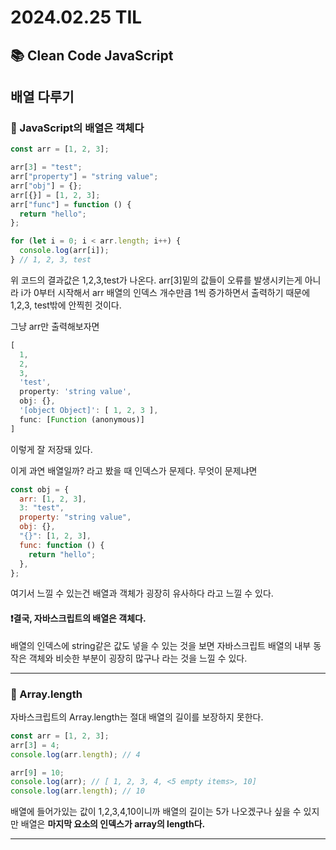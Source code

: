 # 2024.02.25 TIL

## 📚 Clean Code JavaScript

## 배열 다루기

### 🚨 JavaScript의 배열은 객체다

```js
const arr = [1, 2, 3];

arr[3] = "test";
arr["property"] = "string value";
arr["obj"] = {};
arr[{}] = [1, 2, 3];
arr["func"] = function () {
  return "hello";
};

for (let i = 0; i < arr.length; i++) {
  console.log(arr[i]);
} // 1, 2, 3, test
```

위 코드의 결과값은 1,2,3,test가 나온다. arr[3]밑의 값들이 오류를 발생시키는게 아니라 i가 0부터 시작해서 arr 배열의 인덱스 개수만큼 1씩 증가하면서 출력하기 때문에 1,2,3, test밖에 안찍힌 것이다.

그냥 arr만 출력해보자면

```js
[
  1,
  2,
  3,
  'test',
  property: 'string value',
  obj: {},
  '[object Object]': [ 1, 2, 3 ],
  func: [Function (anonymous)]
]
```

이렇게 잘 저장돼 있다.

이게 과연 배열일까? 라고 봤을 때 인덱스가 문제다. 무엇이 문제냐면

```js
const obj = {
  arr: [1, 2, 3],
  3: "test",
  property: "string value",
  obj: {},
  "{}": [1, 2, 3],
  func: function () {
    return "hello";
  },
};
```

여기서 느낄 수 있는건 배열과 객체가 굉장히 유사하다 라고 느낄 수 있다.

#### ❗️결국, 자바스크립트의 배열은 객체다.

배열의 인덱스에 string같은 값도 넣을 수 있는 것을 보면 자바스크립트 배열의 내부 동작은 객체와 비슷한 부분이 굉장히 많구나 라는 것을 느낄 수 있다.

---

### 🚨 Array.length

자바스크립트의 Array.length는 절대 배열의 길이를 보장하지 못한다.

```js
const arr = [1, 2, 3];
arr[3] = 4;
console.log(arr.length); // 4

arr[9] = 10;
console.log(arr); // [ 1, 2, 3, 4, <5 empty items>, 10]
console.log(arr.length); // 10
```

배열에 들어가있는 값이 1,2,3,4,10이니까 배열의 길이는 5가 나오겠구나 싶을 수 있지만 배열은 **마지막 요소의 인덱스가 array의 length다.**

---
